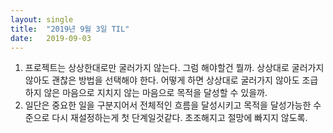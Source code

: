```yaml
---
layout:	single
title:	"2019년 9월 3일 TIL"
date:	2019-09-03
---
```


  1. 프로젝트는 상상한대로만 굴러가지 않는다. 그럼 해야할건 뭘까. 상상대로 굴러가지 않아도 괜찮은 방법을 선택해야 한다. 어떻게 하면 상상대로 굴러가지 않아도 조급하지 않은 마음으로 지치지 않는 마음으로 목적을 달성할 수 있을까.
2. 일단은 중요한 일을 구분지어서 전체적인 흐름을 달성시키고 목적을 달성가능한 수준으로 다시 재설정하는게 첫 단계일것같다. 초조해지고 절망에 빠지지 않도록.
  